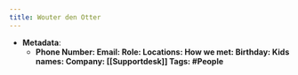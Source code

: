 ```yaml
---
title: Wouter den Otter
---
```


- **Metadata**:
	 - **Phone Number:
Email:
Role:
Locations:
How we met:
Birthday:
Kids names:
Company: [[Supportdesk]]
Tags: #People**
